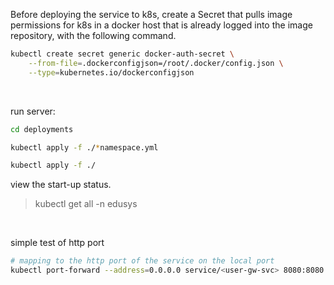 Before deploying the service to k8s, create a Secret that pulls image permissions for k8s in a docker host that is already logged into the image repository, with the following command.

```bash
kubectl create secret generic docker-auth-secret \
    --from-file=.dockerconfigjson=/root/.docker/config.json \
    --type=kubernetes.io/dockerconfigjson
```

<br>

run server:

```bash
cd deployments

kubectl apply -f ./*namespace.yml

kubectl apply -f ./
```

view the start-up status.

> kubectl get all -n edusys

<br>

simple test of http port

```bash
# mapping to the http port of the service on the local port
kubectl port-forward --address=0.0.0.0 service/<user-gw-svc> 8080:8080 -n <edusys>
```
